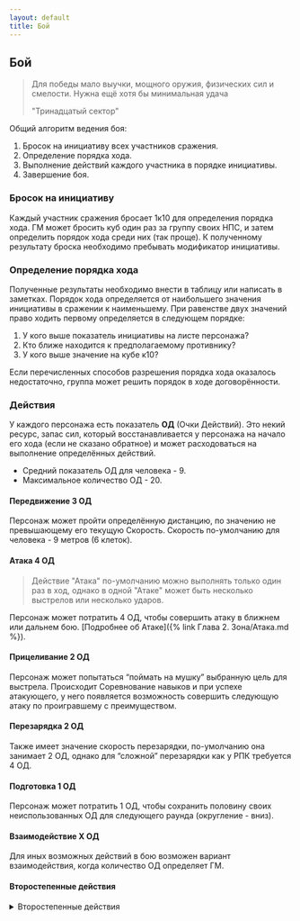 ```yaml
---
layout: default
title: Бой
---
```


## Бой

> Для победы мало выучки, мощного оружия, физических сил и смелости. Нужна ещё хотя бы минимальная удача 
> 
> "Тринадцатый сектор"

Общий алгоритм ведения боя:
1. Бросок на инициативу всех участников сражения.
2. Определение порядка хода.
3. Выполнение действий каждого участника в порядке инициативы.
4. Завершение боя.

### Бросок на инициативу

Каждый участник сражения бросает 1к10 для определения порядка хода. ГМ может бросить куб один раз за группу своих НПС, и затем определить порядок хода среди них (так проще). К полученному результату броска необходимо пребывать модификатор инициативы.

### Определение порядка хода

Полученные результаты необходимо внести в таблицу или написать в заметках. Порядок хода определяется от наибольшего значения инициативы в сражении к наименьшему. При равенстве двух значений право ходить первому определяется в следующем порядке:
1. У кого выше показатель инициативы на листе персонажа?
2. Кто ближе находится к предполагаемому противнику?
3. У кого выше значение на кубе к10? 

Если перечисленных способов разрешения порядка хода оказалось недостаточно, группа может решить порядок в ходе договорённости.

### Действия

У каждого персонажа есть показатель **ОД** (Очки Действий). Это некий ресурс, запас сил, который восстанавливается у персонажа на начало его хода (если не сказано обратное) и может расходоваться на выполнение определённых действий.
* Средний показатель ОД для человека - 9. 
* Максимальное количество ОД - 20.

#### Передвижение **3 ОД**
Персонаж может пройти определённую дистанцию, по значению не превышающему его текущую Скорость. Скорость по-умолчанию для человека - 9 метров (6 клеток).

#### Атака **4 ОД**
> Действие "Атака" по-умолчанию можно выполнять только один раз в ход, однако в одной "Атаке" может быть несколько выстрелов или несколько ударов.

Персонаж может потратить 4 ОД, чтобы совершить атаку в ближнем или дальнем бою. [Подробнее об Атаке]({% link Глава 2. Зона/Атака.md %}).

#### Прицеливание **2 ОД**

Персонаж может попытаться “поймать на мушку” выбранную цель для выстрела. Происходит Соревнование навыков и при успехе атакующего, у него появляется возможность совершить следующую атаку по проигравшему с преимуществом.

#### Перезарядка **2 ОД**

Также имеет значение скорость перезарядки, по-умолчанию она занимает 2 ОД, однако для “сложной” перезарядки как у РПК требуется 4 ОД.

#### Подготовка **1 ОД**

Персонаж может потратить 1 ОД, чтобы сохранить половину своих неиспользованных ОД для следующего раунда (округление - вниз).

#### Взаимодействие **X ОД**

Для иных возможных действий в бою возможен вариант взаимодействия, когда количество ОД определяет ГМ.

#### Второстепенные действия
<details markdown="block">
<summary>Второстепенные действия</summary>
- Использование укрытия 1 ОД.
- Разговор 1 ОД.
- Заглянуть в ПДА 1 ОД.

</details>